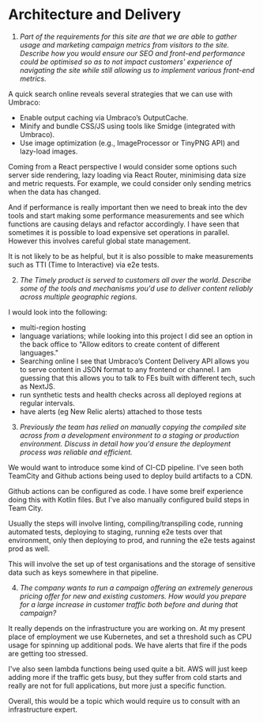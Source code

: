 # Architecture and Delivery

1. *Part of the requirements for this site are that we are able to gather usage and marketing campaign metrics from visitors to the site. Describe how you would ensure our SEO and front-end performance could be optimised so as to not impact customers' experience of navigating the site while still allowing us to implement various front-end metrics.*

A quick search online reveals several strategies that we can use with Umbraco:

- Enable output caching via Umbraco’s OutputCache.
- Minify and bundle CSS/JS using tools like Smidge (integrated with Umbraco).
- Use image optimization (e.g., ImageProcessor or TinyPNG API) and lazy-load images.

Coming from a React perspective I would consider some options such server side rendering, lazy loading via React Router, minimising data size and metric requests. For example, we could consider only sending metrics when the data has changed.

And if performance is really important then we need to break into the dev tools and start making some performance measurements and see which functions are causing delays and refactor accordingly. I have seen that sometimes it is possible to load expensive set operations in parallel. However this involves careful global state management.

It is not likely to be as helpful, but it is also possible to make measurements such as TTI (Time to Interactive) via e2e tests.


2. *The Timely product is served to customers all over the world. Describe some of the tools and mechanisms you'd use to deliver content reliably across multiple geographic regions.*

I would look into the following:
 - multi-region hosting
 - language variations; while looking into this project I did see an option in the back office to "Allow editors to create content of different languages."
 - Searching online I see that Umbraco’s Content Delivery API allows you to serve content in JSON format to any frontend or channel. I am guessing that this allows you to talk to FEs built with different tech, such as NextJS.
 - run synthetic tests and health checks across all deployed regions at regular intervals.
 - have alerts (eg New Relic alerts) attached to those tests

 3. *Previously the team has relied on manually copying the compiled site across from a development environment to a staging or production environment. Discuss in detail how you'd ensure the deployment process was reliable and efficient.*

 We would want to introduce some kind of CI-CD pipeline. I've seen both TeamCity and Github actions being used to deploy build artifacts to a CDN. 

 Github actions can be configured as code. I have some breif experience doing this with Kotlin files. But I've also manually configured build steps in Team City.

 Usually the steps will involve linting, compiling/transpiling code, running automated tests, deploying to staging, running e2e tests over that environment, only then deploying to prod, and running the e2e tests against prod as well. 

 This will involve the set up of test organisations and the storage of sensitive data such as keys somewhere in that pipeline.

 4. *The company wants to run a campaign offering an extremely generous pricing offer for new and existing customers. How would you prepare for a large increase in customer traffic both before and during that campaign?*

 It really depends on the infrastructure you are working on. At my present place of employment we use Kubernetes, and set a threshold such as CPU usage for spinning up additional pods. We have alerts that fire if the pods are getting too stressed. 

 I've also seen lambda functions being used quite a bit. AWS will just keep adding more if the traffic gets busy, but they suffer from cold starts and really are not for full applications, but more just a specific function.

 Overall, this would be a topic which would require us to consult with an infrastructure expert.
